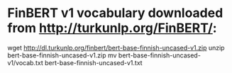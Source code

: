 # FinBERT v1 vocabulary downloaded from http://turkunlp.org/FinBERT/:

wget http://dl.turkunlp.org/finbert/bert-base-finnish-uncased-v1.zip
unzip bert-base-finnish-uncased-v1.zip
mv bert-base-finnish-uncased-v1/vocab.txt bert-base-finnish-uncased-v1.txt
